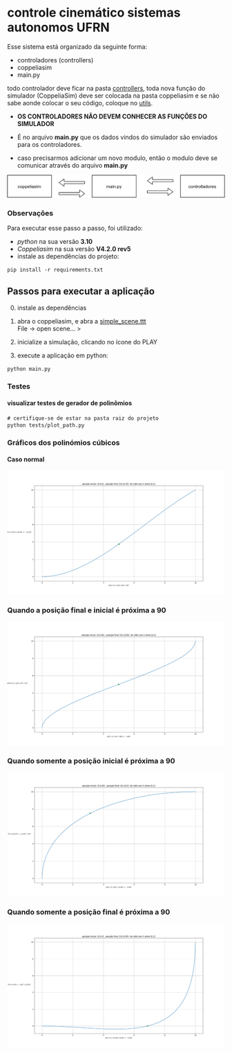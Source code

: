 # controle cinemático sistemas autonomos UFRN

Esse sistema está organizado da seguinte forma:

- controladores (controllers)
- coppeliasim
- main.py

todo controlador deve ficar na pasta [controllers](controllers), toda nova função do simulador (CoppeliaSim) deve ser
colocada na pasta coppeliasim e se não sabe aonde colocar o seu código, coloque no [utils](utils).

- **OS CONTROLADORES NÃO DEVEM CONHECER AS FUNÇÕES DO SIMULADOR**

- É no arquivo **main.py** que os dados vindos do simulador são enviados para os controladores.
- caso precisarmos adicionar um novo modulo, então o modulo deve se comunicar através do arquivo **main.py**

![Fluxo de dados](docs/fluxo.jpg)


### Observações
Para executar esse passo a passo, foi utilizado:
- _python_ na sua versão __3.10__
- _Coppeliasim_ na sua versão __V4.2.0 rev5__
- instale as dependências do projeto:

```shell
pip install -r requirements.txt
```

## Passos para executar a aplicação

0. instale as dependências

1. abra o coppeliasim, e abra a [simple_scene.ttt](simple_scene.ttt)  
   File -> open scene... >

2. inicialize a simulação, clicando no ícone do PLAY

3. execute a aplicação em python:

```shell
python main.py
```

### Testes

#### visualizar testes de gerador de polinômios

```shell
# certifique-se de estar na pasta raiz do projeto
python tests/plot_path.py 
```


### Gráficos dos polinómios cúbicos

#### Caso normal
![](docs/normal_case.png)


### Quando a posição final e inicial é próxima a 90
![](docs/special_case_1.png)

### Quando somente a posição inicial é próxima a 90
![](docs/special_case_2.png)

### Quando somente a posição final é próxima a 90
![](docs/special_case_3.png)

